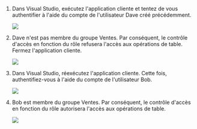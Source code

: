 1.  Dans Visual Studio, exécutez l'application cliente et tentez de vous authentifier à l'aide du compte de l'utilisateur Dave créé précédemment.

    ![][0]

2.  Dave n'est pas membre du groupe Ventes. Par conséquent, le contrôle d'accès en fonction du rôle refusera l'accès aux opérations de table. Fermez l'application cliente.

    ![][1]

3.  Dans Visual Studio, réexécutez l'application cliente. Cette fois, authentifiez-vous à l'aide du compte de l'utilisateur Bob.

    ![][2]

4.  Bob est membre du groupe Ventes. Par conséquent, le contrôle d'accès en fonction du rôle autorisera l'accès aux opérations de table.

    ![][3]

  [0]: ./media/mobile-services-aad-rbac-test-app/dave-login.png
  [1]: ./media/mobile-services-aad-rbac-test-app/unauthorized.png
  [2]: ./media/mobile-services-aad-rbac-test-app/bob-login.png
  [3]: ./media/mobile-services-aad-rbac-test-app/success.png
